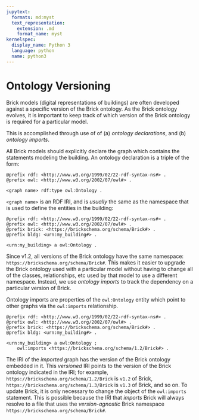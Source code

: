 ```yaml
---
jupytext:
  formats: md:myst
  text_representation:
    extension: .md
    format_name: myst
kernelspec:
  display_name: Python 3
  language: python
  name: python3
---
```


Ontology Versioning
===================

Brick models (digital representations of buildings) are often developed against a specific version of the Brick ontology.
As the Brick ontology evolves, it is important to keep track of which version of the Brick ontology is required for a particular model.

This is accomplished through use of of (a) *ontology declarations*, and (b) *ontology imports*.

All Brick models should explicitly declare the graph which contains the statements modeling the building.
An ontology declaration is a triple of the form:

```ttl
@prefix rdf: <http://www.w3.org/1999/02/22-rdf-syntax-ns#> .
@prefix owl: <http://www.w3.org/2002/07/owl#> .

<graph name> rdf:type owl:Ontology .
```

`<graph name>` is an RDF IRI, and is *usually* the same as the namespace that is used to define the entities in the building:

```ttl
@prefix rdf: <http://www.w3.org/1999/02/22-rdf-syntax-ns#> .
@prefix owl: <http://www.w3.org/2002/07/owl#> .
@prefix brick: <https://brickschema.org/schema/Brick#> .
@prefix bldg: <urn:my_building#> .

<urn:my_building> a owl:Ontology .
```

Since v1.2, all versions of the Brick ontology have the same namespace: `https://brickschema.org/schema/Brick#`.
This makes it easier to upgrade the Brick ontology used with a particular model without having to change all of the classes, relationships, etc used by that model to use a different namespace.
Instead, we use *ontology imports* to track the dependency on a particular version of Brick.

Ontology imports are properties of the `owl:Ontology` entity which point to other graphs via the `owl:imports` relationship.

```ttl
@prefix rdf: <http://www.w3.org/1999/02/22-rdf-syntax-ns#> .
@prefix owl: <http://www.w3.org/2002/07/owl#> .
@prefix brick: <https://brickschema.org/schema/Brick#> .
@prefix bldg: <urn:my_building#> .

<urn:my_building> a owl:Ontology ;
    owl:imports <https://brickschema.org/schema/1.2/Brick#> .
```

The IRI of the *imported* graph has the version of the Brick ontology embedded in it.
This *versioned* IRI points to the version of the Brick ontology indicated in the IRI; for example, `https://brickschema.org/schema/1.2/Brick` is `v1.2` of Brick, `https://brickschema.org/schema/1.3/Brick` is `v1.3` of Brick, and so on.
To update Brick, it is only necessary to change the object of the `owl:imports` statement.
This is possible because the IRI that *imports* Brick will always resolve to a file that uses the *version-agnostic* Brick namespace `https://brickschema.org/schema/Brick#`.
